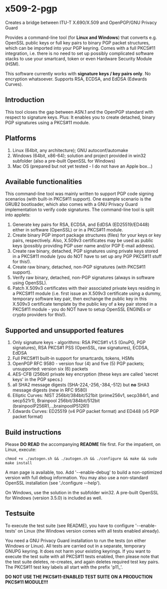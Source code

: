 # x509-2-pgp
Creates a bridge between ITU-T X.690/X.509 and OpenPGP/GNU Privacy Guard

Provides a command-line tool (for **Linux and Windows**) that converts e.g. OpenSSL public keys or full key pairs to binary PGP packet structures, which can be imported into your PGP keyring.
Comes with a full PKCS#11 integration, i.e. there is no need to set up possibly complicated software stacks to use your smartcard, token or even Hardware Security Module (HSM).

This software currently works with **signature keys / key pairs only**. No encryption whatsoever. Supports RSA, ECDSA, and EdDSA (Edwards Curves).

## Introduction
This tool closes the gap between ASN.1 and the OpenPGP standard with respect to signature keys. Plus: It enables you to create detached, binary PGP signatures using a PKCS#11 module.

## Platforms
1. Linux (64bit, any architecture); GNU autoconf/automake
2. Windows (64bit, x86-64); solution and project provided in win32 subfolder (also a pre-built OpenSSL for Windows)
3. Mac OS (prepared but not yet tested - I do not have an Apple box...)

## Available functionalities
This command-line tool was mainly written to support PGP code signing scenarios (with built-in PKCS#11 support). One example scenario is the GRUB2 bootloader, which also comes with a GNU Privacy Guard implementation to verify code signatures.
The command-line tool is split into applets:
1. Generate key pairs for RSA, ECDSA, and EdDSA (ED25519/ED448) either in software (OpenSSL) or in a PKCS#11 module.
2. Create binary PGP import package structures (files) for your keys or key pairs, respectively. Also, X.509v3 certificates may be used as public keys (possibly providing PGP user name and/or PGP E-mail address).
3. Create raw binary, detached, PGP signatures using private keys stored in a PKCS#11 module (you do NOT have to set up any PGP PKCS#11 stuff for this!).
4. Create raw binary, detached, non-PGP signatures (with PKCS#11 support).
5. Verify raw binary, detached, non-PGP signatures (always in software using OpenSSL).
6. Patch X.509v3 certificates with their associated private keys residing in a PKCS#11 module (i.e. first issue an X.509v3 certificate using a dummy, temporary software key pair, then exchange the public key in this X.509v3 certificate template by the public key of a key pair stored in a PKCS#11 module - you do NOT have to setup OpenSSL ENGINEs or crypto providers for this!).

## Supported and unsupported features
1. Only signature keys - algorithms: RSA PKCS#1 v1.5 (GnuPG, PGP signatures), RSA PKCS#1 PSS (OpenSSL, raw signatures), ECDSA, EdDSA
2. Full PKCS#11 built-in support for smartcards, tokens, HSMs
3. OpenPGP RFC 9580 - version four (4) and five (5) PGP packets; unsupported: version six (6) packets
4. AES-CFB (256bit) private key encryption (these keys are called 'secret keys' in the PGP specs.)
5. all SHA2 message digests (SHA-224,-256,-384,-512) but **no** SHA3 message digests (new in RFC 9580)
6. Elliptic Curves: NIST 256bit/384bit/521bit (prime256v1, secp384r1, and secp521r1), Brainpool 256bit/384bit/512bit (brainpoolP256R1,..,brainpoolP512R1)
7. Edwards Curves: ED25519 (v4 PGP packet format) and ED448 (v5 PGP packet format)

## Build instructions
Please **DO READ** the accompanying **README** file first. For the impatient, on Linux, execute:

    chmod +x ./autogen.sh && ./autogen.sh && ./configure && make && sudo make install

A man page is available, too. Add '--enable-debug' to build a non-optimized version with full debug information. You may also use
a non-standard OpenSSL installation (see './configure --help').

On Windows, use the solution in the subfolder win32. A pre-built OpenSSL for Windows (version 3.5.0) is included as well.

## Testsuite
To execute the test suite (see README), you have to configure '--enable-tests' on Linux (the Windows version comes with all tests enabled already).

You need a GNU Privacy Guard installation to run the tests (on either Windows or Linux). All tests are carried out in a separate, temporary GNUPG keyring. It does not harm your existing keyrings.
If you want to execute the test suite with all PKCS#11 tests enabled, then please note that the test suite deletes, re-creates, and again deletes required test key pairs. The PKCS#11 test key labels
all start with the prefix 'p11_'. 

**DO NOT USE THE PKCS#11-ENABLED TEST SUITE ON A PRODUCTION PKCS#11 MODULE!!!**
